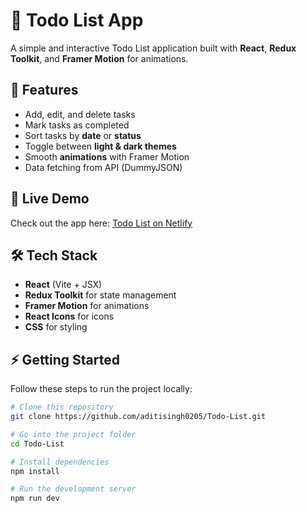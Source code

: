 # 📝 Todo List App

A simple and interactive Todo List application built with **React**, **Redux Toolkit**, and **Framer Motion** for animations.  

## 🚀 Features
- Add, edit, and delete tasks  
- Mark tasks as completed  
- Sort tasks by **date** or **status**  
- Toggle between **light & dark themes**  
- Smooth **animations** with Framer Motion  
- Data fetching from API (DummyJSON)  

## 🚀 Live Demo  
Check out the app here: [Todo List on Netlify](https://68dc2b2062e44aa49058e078--jolly-syrniki-a19042.netlify.app/)

## 🛠️ Tech Stack
- **React** (Vite + JSX)  
- **Redux Toolkit** for state management  
- **Framer Motion** for animations  
- **React Icons** for icons  
- **CSS** for styling  

## ⚡ Getting Started
Follow these steps to run the project locally:

```bash
# Clone this repository
git clone https://github.com/aditisingh0205/Todo-List.git

# Go into the project folder
cd Todo-List

# Install dependencies
npm install

# Run the development server
npm run dev

